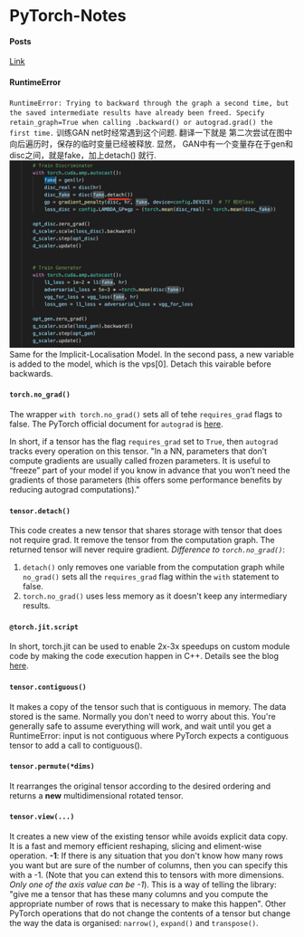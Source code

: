 # PyTorch-Notes

#### Posts
[Link](https://zhuanlan.zhihu.com/p/47749934)

#### RuntimeError
`RuntimeError: Trying to backward through the graph a second time, but the saved intermediate results have already been freed. Specify retain_graph=True when calling .backward() or autograd.grad() the first time.` 
训练GAN net时经常遇到这个问题. 翻译一下就是 第二次尝试在图中向后遍历时，保存的临时变量已经被释放. 显然，
GAN中有一个变量存在于gen和disc之间，就是fake，加上detach() 就行. 
![example](gan_detach.png)
Same for the Implicit-Localisation Model. 
In the second pass, a new variable is added to the model, which is the vps[0]. Detach this vairable before backwards.


#### `torch.no_grad()`
The wrapper `with torch.no_grad()` sets all of tehe `requires_grad` flags to false.
The PyTorch official document for `autograd` is [here](https://pytorch.org/tutorials/beginner/blitz/autograd_tutorial.html). 

In short, if a tensor has the flag `requires_grad` set to `True`, then `autograd` tracks every operation on this tensor.
"In a NN, parameters that don’t compute gradients are usually called frozen parameters. It is useful to “freeze” part of your model if you know in advance that you won’t need the gradients of those parameters (this offers some performance benefits by reducing autograd computations)."

#### `tensor.detach()`
This code creates a new tensor that shares storage with tensor that does not require grad. It remove the tensor from the computation graph. The returned tensor will never require gradient.
*Difference to `torch.no_grad()`*: 
1. `detach()` only removes one variable from the computation graph while `no_grad()` sets all the `requires_grad` flag within the `with` statement to false. 
1. `torch.no_grad()` uses less memory as it doesn't keep any intermediary results.

#### `@torch.jit.script`
In short, torch.jit can be used to enable 2x-3x speedups on custom module code by making the code execution happen in C++. Details see the blog [here](https://spell.ml/blog/pytorch-jit-YBmYuBEAACgAiv71).

#### `tensor.contiguous()`
It makes a copy of the tensor such that is contiguous in memory. The data stored is the same.
Normally you don't need to worry about this. You're generally safe to assume everything will work, and wait until you get a RuntimeError: input is not contiguous where PyTorch expects a contiguous tensor to add a call to contiguous().

#### `tensor.permute(*dims)`
It rearranges the original tensor according to the desired ordering and returns a **new** multidimensional rotated tensor.

#### `tensor.view(...)`
It creates a new view of the existing tensor while avoids explicit data copy. It is a fast and memory efficient reshaping, slicing and eliment-wise operation.
**-1**: If there is any situation that you don't know how many rows you want but are sure of the number of columns, then you can specify this with a -1. (Note that you can extend this to tensors with more dimensions. *Only one of the axis value can be -1*). This is a way of telling the library: "give me a tensor that has these many columns and you compute the appropriate number of rows that is necessary to make this happen".
Other PyTorch operations that do not change the contents of a tensor but change the way the data is organised: `narrow()`, `expand()` and `transpose()`.